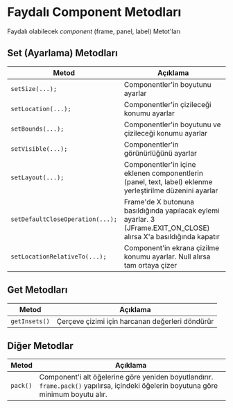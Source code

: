 # Faydalı Component Metodları

Faydalı olabilecek *component* (frame, panel, label) Metot'ları

## Set (Ayarlama) Metodları

| Metod                            | Açıklama                                                                                                            |
| -------------------------------- | ------------------------------------------------------------------------------------------------------------------- |
| `setSize(...);`                  | Componentler'in boyutunu ayarlar                                                                                    |
| `setLocation(...);`              | Componentler'in çizileceği konumu ayarlar                                                                           |
| `setBounds(...);`                | Componentler'in boyutunu ve çizileceği konumu ayarlar                                                               |
| `setVisible(...);`               | Componentler'in görünürlüğünü ayarlar                                                                               |
| `setLayout(...);`                | Componentler'in içine eklenen componentlerin (panel, text, label) eklenme yerleştirilme düzenini ayarlar            |
| `setDefaultCloseOperation(...);` | Frame'de X butonuna basıldığında yapılacak eylemi ayarlar. 3 (JFrame.EXIT_ON_CLOSE) alırsa X'a basıldığında kapatır |
| `setLocationRelativeTo(...);`    | Component'in ekrana çizilme konumu ayarlar. Null alırsa tam ortaya çizer                                            |

## Get Metodları

| Metod         | Açıklama                                        |
| ------------- | ----------------------------------------------- |
| `getInsets()` | Çerçeve çizimi için harcanan değerleri döndürür |

## Diğer Metodlar

| Metod    | Açıklama                                                                                                                             |
| -------- | ------------------------------------------------------------------------------------------------------------------------------------ |
| `pack()` | Component'i alt öğelerine göre yeniden boyutlandırır. `frame.pack()` yapılırsa, içindeki öğelerin boyutuna göre minimum boyutu alır. |